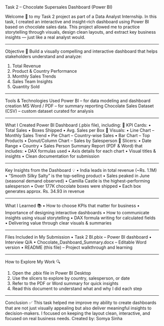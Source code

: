 
Task 2 – Chocolate Supersales Dashboard (Power BI)

Welcome 👋 to my Task 2 project as part of a Data Analyst Internship.
In this task, I created an interactive and insight-rich dashboard using Power BI based on chocolate sales data. This project allowed me to practice storytelling through visuals, design clean layouts, and extract key business insights — just like a real analyst would.

________________________________________
Objective 🎯
Build a visually compelling and interactive dashboard that helps stakeholders understand and analyze:
1.	Total Revenue
2.	Product & Country Performance
3.	Monthly Sales Trends
4.	Sales Team Insights
5.	Quantity Sold
________________________________________
Tools & Technologies Used
Power BI – for data modeling and dashboard creation
MS Word / PDF – for summary reporting
Chocolate Sales Dataset (CSV) – custom dataset curated for analysis
________________________________________
What I Created
Power BI Dashboard (.pbix file), including:
	KPI Cards: • Total Sales
• Boxes Shipped
• Avg. Sales per Box
	Visuals: • Line Chart – Monthly Sales Trend
• Pie Chart – Country-wise Sales
• Bar Chart – Top Products
• Donut/Column Chart – Sales by Salesperson
	Slicers: • Date Range
• Country
• Sales Person
Summary Report (PDF & Word) that includes:
•	DAX formulas used
•	Axis details for each chart
•	Visual titles & insights
•	Clean documentation for submission
________________________________________
Key Insights from the Dashboard 💡
•	India leads in total revenue (~Rs. 1.1M)
•	“Smooth Silky Salty” is the top-selling product
•	Sales peaked in June (seasonal demand observed)
•	Camilla Castle is the highest-performing salesperson
•	Over 177K chocolate boxes were shipped
•	Each box generates approx. Rs. 34.93 in revenue
________________________________________
What I Learned 📚
•	How to choose KPIs that matter for business
•	Importance of designing interactive dashboards
•	How to communicate insights using visual storytelling
•	DAX formula writing for calculated fields
•	Delivering value through clear visuals & summaries
________________________________________
Files Included in My Submission
•	Task 2 BI.pbix – Power BI dashboard
•	Interview Q/A
•	Chocolate_Dashboard_Summary.docx – Editable Word version
•	README (this file) – Project walkthrough and learning
________________________________________
How to Explore My Work 🔍
1.	Open the .pbix file in Power BI Desktop
2.	Use the slicers to explore by country, salesperson, or date
3.	Refer to the PDF or Word summary for quick insights
4.	Read this document to understand what and why I did each step
________________________________________
Conclusion ✅
This task helped me improve my ability to create dashboards that are not just visually appealing but also deliver meaningful insights to decision-makers.
I focused on keeping the layout clean, interactive, and focused on real business needs.
Created by: Somya Sinha



